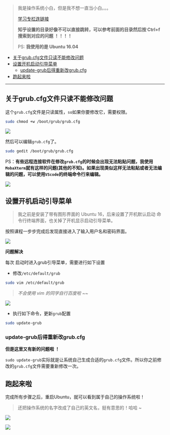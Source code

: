 
> 我是操作系统小白，但是我不想一直当小白。。。
>
> [学习专栏连链接](https://time.geekbang.org/column/intro/100078401)
> 
> **知乎设置的目录好像不可以直接跳转，可以参考前面的目录然后按 Ctrl+f 搜索到对应的问题 ！！！！**			
> 
>  PS: **我使用的是 Ubuntu 16.04**

- [关于grub.cfg文件只读不能修改问题](#关于grubcfg文件只读不能修改问题)
- [设置开机启动引导菜单](#设置开机启动引导菜单)
	- [update-grub后得重新改grub.cfg](#update-grub后得重新改grubcfg)
- [跑起来啦](#跑起来啦)

-------

## 关于grub.cfg文件只读不能修改问题

这个`grub.cfg`文件是只读属性，`so`如果你要修改它，需要权限。

```bash
sudo chmod +w /boot/grub/grub.cfg
```

![](https://cdn.jsdelivr.net/gh/kendall-cpp/blogPic@main/寻offer总结/kendallOS04.404h7qrog7a0.png)

然后可以编辑`grub.cfg`了。

```bash
sudo gedit /boot/grub/grub.cfg
```

PS：**有些远程连接软件在修改`grub.cfg`的时候会出现无法粘贴问题，我使用`MobaXterm`就有这样的问题(其他的不知)。如果出现类似这样无法粘贴或者无法编辑的问题，可以使用`VScode`的终端命令行来编辑。**

![](https://cdn.jsdelivr.net/gh/kendall-cpp/blogPic@main/寻offer总结/kendallOS05.5pttqo0hb900.png)


## 设置开机启动引导菜单

> 我之前是安装了带有图形界面的 Ubuntu 16，后来设置了开机默认启动 命令行终端界面，也关掉了开机显示启动引导菜单。

按照课程一步步完成后发现直接进入了输入用户名和密码界面。

![](https://cdn.jsdelivr.net/gh/kendall-cpp/blogPic@main/寻offer总结/开机引导菜单.1ex0sbzuofts.png)


**问题解决**

每次 启动时进入grub引导菜单，需要进行如下设置

- 修改`/etc/default/grub`

```bash
sudo vim /etc/default/grub
```

> *不会使用 vim 的同学自行百度啦 ~~*

![](https://cdn.jsdelivr.net/gh/kendall-cpp/blogPic@main/寻offer总结/kendallOS03.14acwon39g7.png)

- 执行如下命令，更新`grub`配置

```bash
sudo update-grub
```

### update-grub后得重新改grub.cfg

**但是这里又有新的问题啦 ！**

`sudo update-grub`实际就是让系统自己生成合适的`grub.cfg`文件。所以你之前修改的`grub.cfg`文件需要重新修改一次。

## 跑起来啦

完成所有步骤之后，重启Ubuntu，就可以看到属于自己的操作系统啦！

> 还把操作系统的名字改成了自己的英文名，挺有意思的！哈哈 ~

![](https://cdn.jsdelivr.net/gh/kendall-cpp/blogPic@main/寻offer总结/kendallOS01.zeqbbl5lkqo.jpg)

![](https://cdn.jsdelivr.net/gh/kendall-cpp/blogPic@main/寻offer总结/kendallOS02.t4urh2mutmo.png)

